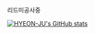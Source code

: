 리드미공사중

[![HYEON-JU's GitHub stats](https://github-readme-stats.vercel.app/api?username=hyeonju01)](https://github.com/anuraghazra/github-readme-stats)
